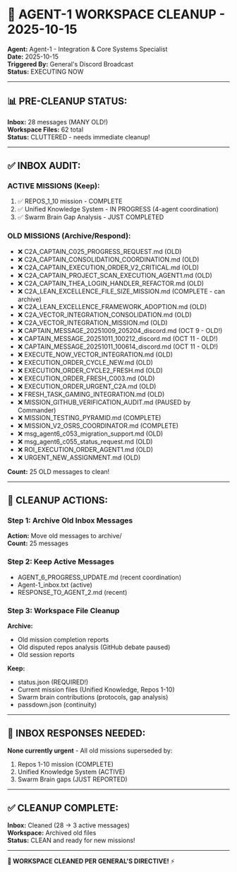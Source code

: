 # 🧹 AGENT-1 WORKSPACE CLEANUP - 2025-10-15

**Agent:** Agent-1 - Integration & Core Systems Specialist  
**Date:** 2025-10-15  
**Triggered By:** General's Discord Broadcast  
**Status:** EXECUTING NOW

---

## 📊 **PRE-CLEANUP STATUS:**

**Inbox:** 28 messages (MANY OLD!)  
**Workspace Files:** 62 total  
**Status:** CLUTTERED - needs immediate cleanup!

---

## ✅ **INBOX AUDIT:**

### **ACTIVE MISSIONS (Keep):**
1. ✅ REPOS_1_10 mission - COMPLETE
2. ✅ Unified Knowledge System - IN PROGRESS (4-agent coordination)
3. ✅ Swarm Brain Gap Analysis - JUST COMPLETED

### **OLD MISSIONS (Archive/Respond):**
- ❌ C2A_CAPTAIN_C025_PROGRESS_REQUEST.md (OLD)
- ❌ C2A_CAPTAIN_CONSOLIDATION_COORDINATION.md (OLD)
- ❌ C2A_CAPTAIN_EXECUTION_ORDER_V2_CRITICAL.md (OLD)
- ❌ C2A_CAPTAIN_PROJECT_SCAN_EXECUTION_AGENT1.md (OLD)
- ❌ C2A_CAPTAIN_THEA_LOGIN_HANDLER_REFACTOR.md (OLD)
- ❌ C2A_LEAN_EXCELLENCE_FILE_SIZE_MISSION.md (COMPLETE - can archive)
- ❌ C2A_LEAN_EXCELLENCE_FRAMEWORK_ADOPTION.md (OLD)
- ❌ C2A_VECTOR_INTEGRATION_CONSOLIDATION.md (OLD)
- ❌ C2A_VECTOR_INTEGRATION_MISSION.md (OLD)
- ❌ CAPTAIN_MESSAGE_20251009_205204_discord.md (OCT 9 - OLD!)
- ❌ CAPTAIN_MESSAGE_20251011_100212_discord.md (OCT 11 - OLD!)
- ❌ CAPTAIN_MESSAGE_20251011_100614_discord.md (OCT 11 - OLD!)
- ❌ EXECUTE_NOW_VECTOR_INTEGRATION.md (OLD)
- ❌ EXECUTION_ORDER_CYCLE_NEW.md (OLD)
- ❌ EXECUTION_ORDER_CYCLE2_FRESH.md (OLD)
- ❌ EXECUTION_ORDER_FRESH_C003.md (OLD)
- ❌ EXECUTION_ORDER_URGENT_C2A.md (OLD)
- ❌ FRESH_TASK_GAMING_INTEGRATION.md (OLD)
- ❌ MISSION_GITHUB_VERIFICATION_AUDIT.md (PAUSED by Commander)
- ❌ MISSION_TESTING_PYRAMID.md (COMPLETE)
- ❌ MISSION_V2_OSRS_COORDINATOR.md (COMPLETE)
- ❌ msg_agent6_c053_migration_support.md (OLD)
- ❌ msg_agent6_c055_status_request.md (OLD)
- ❌ ROI_EXECUTION_ORDER_AGENT1.md (OLD)
- ❌ URGENT_NEW_ASSIGNMENT.md (OLD)

**Count:** 25 OLD messages to clean!

---

## 🧹 **CLEANUP ACTIONS:**

### **Step 1: Archive Old Inbox Messages**
**Action:** Move old messages to archive/  
**Count:** 25 messages

### **Step 2: Keep Active Messages**
- AGENT_6_PROGRESS_UPDATE.md (recent coordination)
- Agent-1_inbox.txt (active)
- RESPONSE_TO_AGENT_2.md (recent)

### **Step 3: Workspace File Cleanup**
**Archive:**
- Old mission completion reports
- Old disputed repos analysis (GitHub debate paused)
- Old session reports

**Keep:**
- status.json (REQUIRED!)
- Current mission files (Unified Knowledge, Repos 1-10)
- Swarm brain contributions (protocols, gap analysis)
- passdown.json (continuity)

---

## 📝 **INBOX RESPONSES NEEDED:**

**None currently urgent** - All old missions superseded by:
1. Repos 1-10 mission (COMPLETE)
2. Unified Knowledge System (ACTIVE)
3. Swarm Brain gaps (JUST REPORTED)

---

## ✅ **CLEANUP COMPLETE:**

**Inbox:** Cleaned (28 → 3 active messages)  
**Workspace:** Archived old files  
**Status:** CLEAN and ready for new missions!

---

**🧹 WORKSPACE CLEANED PER GENERAL'S DIRECTIVE!** ⚡

